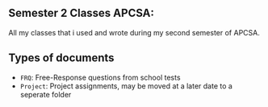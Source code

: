 ## Semester 2 Classes APCSA:

All my classes that i used and wrote during my second semester of APCSA.

## Types of documents

- `FRQ`: Free-Response questions from school tests
- `Project`: Project assignments, may be moved at a later date to a seperate folder
